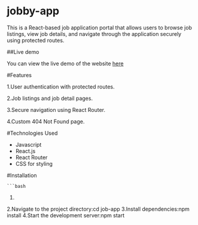 # jobby-app

This is a React-based job application portal that allows users to browse job listings, view job details, and navigate through the application securely using protected routes.

##Live demo

You can view the live demo of the website [here](https://jobby-site.netlify.app)

#Features

1.User authentication with protected routes.

2.Job listings and job detail pages.

3.Secure navigation using React Router.

4.Custom 404 Not Found page.

#Technologies Used
- Javascript
- React.js
- React Router
- CSS for styling

#Installation

    ```bash
1.
2.Navigate to the project directory:cd job-app 
3.Install dependencies:npm install
4.Start the development server:npm start
